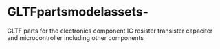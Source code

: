 # GLTFpartsmodelassets-
GLTF parts for the electronics component IC resister transister capaciter and microcontroller including other components 
